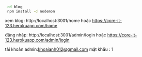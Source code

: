 ```sh
 cd blog
 npm install -d nodemon
```
xem blog:  http://localhost:3001/home hoặc  https://core-it-123.herokuapp.com/home

đăng nhập: http://localhost:3001/admin/login hoặc  https://core-it-123.herokuapp.com/admin/login

tài khoản admin:khoaianh012@gmail.com
mật khẩu : 1